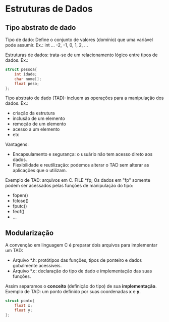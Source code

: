 # Estruturas de Dados
## Tipo abstrato de dado
Tipo de dado: Define o conjunto de valores (domínio) que uma variável pode assumir.
Ex.: int
... -2, -1, 0, 1, 2, ...

Estruturas de dados: trata-se de um relacionamento lógico entre tipos de dados.
Ex.:
```C
struct pessoa{
    int idade;
    char nome[];
    float peso;
};
```
Tipo abstrato de dado (TAD): incluem as operações para a manipulação dos dados.
Ex.: 
- criação da estrutura
- inclusão de um elemento
- remoção de um elemento
- acesso a um elemento
- etc

Vantagens:
- Encapsulamento e segurança: o usuário não tem acesso direto aos dados.
- Flexibilidade e reutilização: podemos alterar o TAD sem alterar as aplicações que o utilizam.

Exemplo de TAD: arquivos em C.
FILE *fp;
Os dados em "fp" somente podem ser acessados pelas funções de manipulação do tipo:
- fopen()
- fclose()
- fputc()
- feof()
- ...

## Modularização
A convenção em linguagem C é preparar dois arquivos para implementar um TAD: 
- Arquivo *.h: protótipos das funções, tipos de ponteiro e dados gobalmente acessíveis.
- Arquivo *.c: declaração do tipo de dado e implementação das suas funções.

Assim separamos o **conceito** (definição do tipo) de sua **implementação**.
Exemplo de TAD: um ponto definido por suas coordenadas **x** e **y**.
```C
struct ponto{
    float x;
    float y;
};
```
